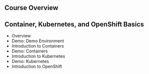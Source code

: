 ## Course Overview
## Container, Kubernetes, and OpenShift Basics
  - Overview
  - Demo: Demo Environment
  - Introduction to Containers
  - Demo: Containers
  - Introduction to Kubernetes
  - Demo: Kubernetes
  - Introduction to OpenShift